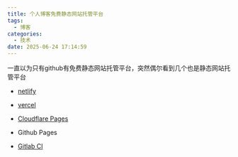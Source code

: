 ```yaml
---
title: 个人博客免费静态网站托管平台
tags:
  - 博客
categories:
  - 技术
date: 2025-06-24 17:14:59
---
```


一直以为只有github有免费静态网站托管平台，突然偶尔看到几个也是静态网站托管平台

- [netlify](https://www.netlify.com/)

- [vercel](https://vercel.com/)

- [Cloudflare Pages](https://pages.cloudflare.com/)

- Github Pages

- [Gitlab CI](https://docs.gitlab.com/ee/ci/)
